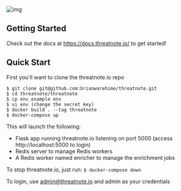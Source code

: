 ![img](https://i.imgur.com/xqc8bGL.png)

## Getting Started
Check out the docs at https://docs.threatnote.io/ to get started!

## Quick Start
First you'll want to clone the threatnote.io repo
```
$ git clone git@github.com:brianwarehime/threatnote.git 
$ cd threatnote/threatnote
$ cp env_example env
$ vi env (change the secret key)
$ docker build . --tag threatnote 
$ docker-compose up
```
This will launch the following:

- Flask app running threatnote.io listening on port 5000 (access http://localhost:5000 to login)
- Redis server to manage Redis workers
- A Redis worker named enricher to manage the enrichment jobs

To stop threatnote.io, just run:
`$ docker-compose down`

To login, use admin@threatnote.io and admin as your credentials
